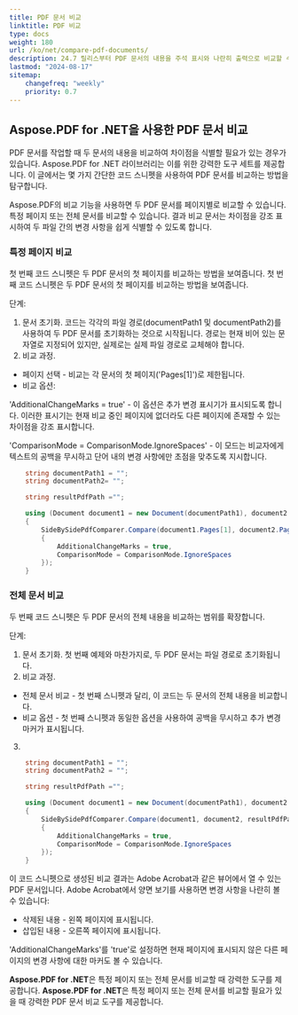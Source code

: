 ```yaml
---
title: PDF 문서 비교
linktitle: PDF 비교 
type: docs
weight: 180
url: /ko/net/compare-pdf-documents/
description: 24.7 릴리스부터 PDF 문서의 내용을 주석 표시와 나란히 출력으로 비교할 수 있습니다
lastmod: "2024-08-17"
sitemap:
    changefreq: "weekly"
    priority: 0.7
---
```


## Aspose.PDF for .NET을 사용한 PDF 문서 비교

PDF 문서를 작업할 때 두 문서의 내용을 비교하여 차이점을 식별할 필요가 있는 경우가 있습니다. Aspose.PDF for .NET 라이브러리는 이를 위한 강력한 도구 세트를 제공합니다. 이 글에서는 몇 가지 간단한 코드 스니펫을 사용하여 PDF 문서를 비교하는 방법을 탐구합니다.

Aspose.PDF의 비교 기능을 사용하면 두 PDF 문서를 페이지별로 비교할 수 있습니다. 특정 페이지 또는 전체 문서를 비교할 수 있습니다. 결과 비교 문서는 차이점을 강조 표시하여 두 파일 간의 변경 사항을 쉽게 식별할 수 있도록 합니다.

### 특정 페이지 비교

첫 번째 코드 스니펫은 두 PDF 문서의 첫 페이지를 비교하는 방법을 보여줍니다.
첫 번째 코드 스니펫은 두 PDF 문서의 첫 페이지를 비교하는 방법을 보여줍니다.

단계:

1. 문서 초기화.
코드는 각각의 파일 경로(documentPath1 및 documentPath2)를 사용하여 두 PDF 문서를 초기화하는 것으로 시작됩니다. 경로는 현재 비어 있는 문자열로 지정되어 있지만, 실제로는 실제 파일 경로로 교체해야 합니다.
2. 비교 과정.
- 페이지 선택 - 비교는 각 문서의 첫 페이지('Pages[1]')로 제한됩니다.
- 비교 옵션:

'AdditionalChangeMarks = true' - 이 옵션은 추가 변경 표시기가 표시되도록 합니다. 이러한 표시기는 현재 비교 중인 페이지에 없더라도 다른 페이지에 존재할 수 있는 차이점을 강조 표시합니다.

'ComparisonMode = ComparisonMode.IgnoreSpaces' - 이 모드는 비교자에게 텍스트의 공백을 무시하고 단어 내의 변경 사항에만 초점을 맞추도록 지시합니다.
```cs
    string documentPath1 = "";
    string documentPath2= "";

    string resultPdfPath ="";

    using (Document document1 = new Document(documentPath1), document2 = new Document(documentPath2))
    {
        SideBySidePdfComparer.Compare(document1.Pages[1], document2.Pages[1], resultPdfPath, new SideBySideComparisonOptions()
        {
            AdditionalChangeMarks = true,
            ComparisonMode = ComparisonMode.IgnoreSpaces
        });
    }
```

### 전체 문서 비교

두 번째 코드 스니펫은 두 PDF 문서의 전체 내용을 비교하는 범위를 확장합니다.

단계:

1. 문서 초기화.
첫 번째 예제와 마찬가지로, 두 PDF 문서는 파일 경로로 초기화됩니다.
2. 비교 과정.
- 전체 문서 비교 - 첫 번째 스니펫과 달리, 이 코드는 두 문서의 전체 내용을 비교합니다.
- 비교 옵션 - 첫 번째 스니펫과 동일한 옵션을 사용하여 공백을 무시하고 추가 변경 마커가 표시됩니다.

3.
```cs
    string documentPath1 = "";
    string documentPath2 = "";

    string resultPdfPath ="";

    using (Document document1 = new Document(documentPath1), document2 = new Document(documentPath2))
    {
        SideBySidePdfComparer.Compare(document1, document2, resultPdfPath, new SideBySideComparisonOptions()
        {
            AdditionalChangeMarks = true,
            ComparisonMode = ComparisonMode.IgnoreSpaces
        });
    }
```

이 코드 스니펫으로 생성된 비교 결과는 Adobe Acrobat과 같은 뷰어에서 열 수 있는 PDF 문서입니다. Adobe Acrobat에서 양면 보기를 사용하면 변경 사항을 나란히 볼 수 있습니다:

- 삭제된 내용 - 왼쪽 페이지에 표시됩니다.
- 삽입된 내용 - 오른쪽 페이지에 표시됩니다.

'AdditionalChangeMarks'를 'true'로 설정하면 현재 페이지에 표시되지 않은 다른 페이지의 변경 사항에 대한 마커도 볼 수 있습니다.

**Aspose.PDF for .NET**은 특정 페이지 또는 전체 문서를 비교할 때 강력한 도구를 제공합니다.
**Aspose.PDF for .NET**은 특정 페이지 또는 전체 문서를 비교할 필요가 있을 때 강력한 PDF 문서 비교 도구를 제공합니다.
